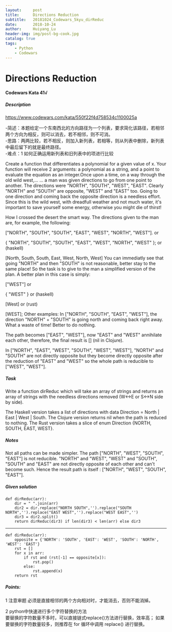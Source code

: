 ```yaml
---
layout:     post
title:      Directions Reduction
subtitle:   20181024_Codewars_5kyu_dirReduc
date:       2018-10-24
author:     Huiyang_Lu
header-img: img/post-bg-cook.jpg
catalog: true
tags:
    - Python
    - Codewars
---
```

# Directions Reduction
#### Codewars Kata 41√
##### Description
https://www.codewars.com/kata/550f22f4d758534c1100025a
  
-简述：本题给定一个东南西北的方向路径为一个列表，要求简化该路径，若相邻两个方向为相反，则可以消去，若不相邻，则不可消。  
-思路：两两比较，若不相反，则加入新列表，若相等，则从列表中删除，新列表中最后留下的就是最终路径。  
-难点：1 如何正确运用新列表和旧列表中的项进行比较  
   
Create a function that differentiates a polynomial for a given value of x.
Your function will receive 2 arguments: a polynomial as a string, and a point to evaluate the equation as an integer.Once upon a time, on a way through the old wild west,…
… a man was given directions to go from one point to another. The directions were "NORTH", "SOUTH", "WEST", "EAST". Clearly "NORTH" and "SOUTH" are opposite, "WEST" and "EAST" too. Going to one direction and coming back the opposite direction is a needless effort. Since this is the wild west, with dreadfull weather and not much water, it's important to save yourself some energy, otherwise you might die of thirst!
  
How I crossed the desert the smart way.
The directions given to the man are, for example, the following:
  
["NORTH", "SOUTH", "SOUTH", "EAST", "WEST", "NORTH", "WEST"].
or
  
{ "NORTH", "SOUTH", "SOUTH", "EAST", "WEST", "NORTH", "WEST" };
or (haskell)
  
[North, South, South, East, West, North, West]
You can immediatly see that going "NORTH" and then "SOUTH" is not reasonable, better stay to the same place! So the task is to give to the man a simplified version of the plan. A better plan in this case is simply:
  
["WEST"]
or 
  
{ "WEST" }
or (haskell)
  
[West]
or (rust)
  
[WEST];
Other examples:
In ["NORTH", "SOUTH", "EAST", "WEST"], the direction "NORTH" + "SOUTH" is going north and coming back right away. What a waste of time! Better to do nothing.

The path becomes ["EAST", "WEST"], now "EAST" and "WEST" annihilate each other, therefore, the final result is [] (nil in Clojure).

In ["NORTH", "EAST", "WEST", "SOUTH", "WEST", "WEST"], "NORTH" and "SOUTH" are not directly opposite but they become directly opposite after the reduction of "EAST" and "WEST" so the whole path is reducible to ["WEST", "WEST"].  
  
##### Task
Write a function dirReduc which will take an array of strings and returns an array of strings with the needless directions removed (W<->E or S<->N side by side).  
   
The Haskell version takes a list of directions with data Direction = North | East | West | South. The Clojure version returns nil when the path is reduced to nothing. The Rust version takes a slice of enum Direction {NORTH, SOUTH, EAST, WEST}.  
  
##### Notes
Not all paths can be made simpler. The path ["NORTH", "WEST", "SOUTH", "EAST"] is not reducible. "NORTH" and "WEST", "WEST" and "SOUTH", "SOUTH" and "EAST" are not directly opposite of each other and can't become such. Hence the result path is itself : ["NORTH", "WEST", "SOUTH", "EAST"].

##### Given solution
    def dirReduc(arr):
        dir = " ".join(arr)
        dir2 = dir.replace("NORTH SOUTH",'').replace("SOUTH NORTH",'').replace("EAST WEST",'').replace("WEST EAST",'')
        dir3 = dir2.split()
        return dirReduc(dir3) if len(dir3) < len(arr) else dir3
---
    def dirReduc(arr):
        opposite = {'NORTH': 'SOUTH', 'EAST': 'WEST', 'SOUTH': 'NORTH', 'WEST': 'EAST'}
        rst = []
        for x in arr:
            if rst and (rst[-1] == opposite[x]):
                rst.pop()
            else:
                rst.append(x)
        return rst
  
##### Points:  
1 注意审题 必须是直接相邻的两个方向相对时，才能消去，否则不能消掉。
  
2 python中快速进行多个字符替换的方法  
要替换的字符数量不多时，可以直接链式replace()方法进行替换，效率高；
如果要替换的字符数量较多，则推荐在 for 循环中调用 replace() 进行替换。
  
  